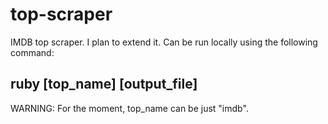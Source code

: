 # top-scraper
IMDB top scraper. I plan to extend it.
Can be run locally using the following command:

## ruby [top_name] [output_file]

WARNING: For the moment, top_name can be just "imdb".
